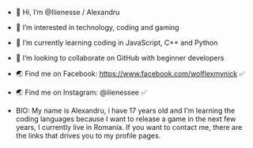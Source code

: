 - 👋  Hi, I’m @Ilienesse / Alexandru
- 👀  I’m interested in technology, coding and gaming
- 🌱  I’m currently learning coding in JavaScript, C++ and Python
- 💞️  I’m looking to collaborate on GitHub with beginner developers
- 🌏  Find me on Facebook: https://www.facebook.com/wolflexmynick ✅
- 🌏  Find me on Instagram: @ilienessee ✅

- BIO: My name is Alexandru, i have 17 years old and I'm learning the coding languages because I want to release a game in the next few years, I currently live in Romania. If you want to contact me, there are the links that drives you to my profile pages.
<!---
IlienesseC0sm1na/IlienesseC0sm1na is a ✨ special ✨ repository because its `README.md` (this file) appears on your GitHub profile.
You can click the Preview link to take a look at your changes.
--->
